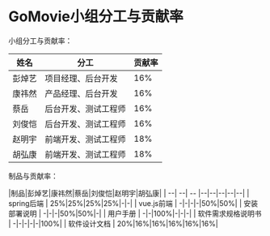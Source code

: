 # GoMovie小组分工与贡献率

小组分工与贡献率：

姓名     | 分工 | 贡献率
 -- | ------ |--
彭焯艺 | 项目经理、后台开发 | 16%
康祎然    | 产品经理、后台开发 | 16%
蔡岳     | 后台开发、测试工程师 | 16%
刘俊恺     | 后台开发、测试工程师 | 16%
赵明宇     | 前端开发、测试工程师 | 18%
胡弘康     | 前端开发、测试工程师 | 18%


制品与贡献率：

|制品|彭焯艺|康祎然|蔡岳|刘俊恺|赵明宇|胡弘康|
| --| --| -- |--|--|--|--|--|
| spring后端 | 25%|25%|25%|25%|-|-|
| vue.js前端 | -|-|-|-|50%|50%|
| 安装部署说明 | -|-|-|50%|50%|-|
| 用户手册 | -|-|100%|-|-|-|
| 软件需求规格说明书 | -|-|-|-|-|100%|
| 软件设计文档 | 20%|16%|16%|16%|16%|16%|

